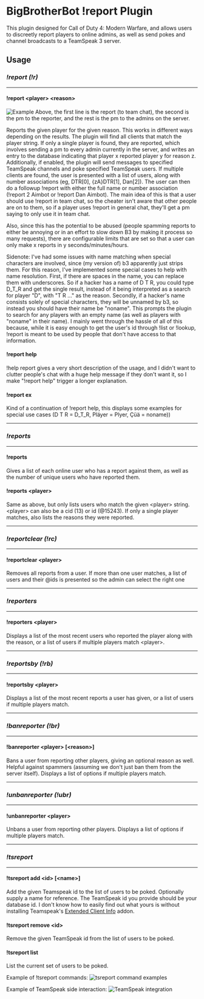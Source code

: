 # BigBrotherBot !report Plugin

This plugin designed for Call of Duty 4: Modern Warfare, and allows
users to discreetly report players to online admins, as well as send
pokes and channel broadcasts to a TeamSpeak 3 server.

## Usage

### _!report (!r)_
***
#### !report \<player\> \<reason\>
![Example](http://i.imgur.com/OSloLsV.jpg)
Above, the first line is the report (to team chat), the second is the pm
to the reporter, and the rest is the pm to the admins on the server.

Reports the given player for the given reason. This works in different
ways depending on the results. The plugin will find all clients that
match the player string. If only a single player is found, they are
reported, which involves sending a pm to every admin currently in the
server, and writes an entry to the database indicating that player x
reported player y for reason z. Additionally, if enabled, the plugin
will send messages to specified TeamSpeak channels and poke specified
TeamSpeak users. If multiple clients are found, the user is presented
with a list of users, along with number associations (eg, DTR\[0\],
{zA}DTR\[1\], Dan\[2\]). The user can then do a followup !report with
either the full name or number association (!report 2 Aimbot or !report
Dan Aimbot). The main idea of this is that a user should use !report in
team chat, so the cheater isn't aware that other people are on to them,
so if a player uses !report in general chat, they'll get a pm saying to
only use it in team chat.

Also, since this has the potential to be abused (people spamming reports
to either be annoying or in an effort to slow down B3 by making it
process so many requests), there are configurable limits that are set so
that a user can only make x reports in y seconds/minutes/hours.

Sidenote: I've had some issues with name matching when special
characters are involved, since (my version of) b3 apparently just strips
them. For this reason, I've implemented some special cases to help with
name resolution. First, if there are spaces in the name, you can replace
them with underscores. So if a hacker has a name of D T R, you could
type D_T_R and get the single result, instead of it being interpreted as
a search for player "D", with "T R ..." as the reason. Secondly, if a
hacker's name consists solely of special characters, they will be
unnamed by b3, so instead you should have their name be "noname". This
prompts the plugin to search for any players with an empty name (as well
as players with "noname" in their name). I mainly went through the
hassle of all of this because, while it is easy enough to get the user's
id through !list or !lookup, !report is meant to be used by people that
don't have access to that information.

#### !report help
!help report gives a very short description of the usage, and I didn't
want to clutter people's chat with a huge help message if they don't
want it, so I make "!report help" trigger a longer explanation.

#### !report ex
Kind of a continuation of !report help, this displays some examples for
special use cases (D T R = D_T_R, Pläyer = Plyer, Çüä = noname))

***
### _!reports_
***
#### !reports
Gives a list of each online user who has a report against them, as well
as the number of unique users who have reported them.

#### !reports \<player\>
Same as above, but only lists users who match the given \<player\> string.
\<player\> can also be a cid (13) or id (@15243). If only a single player
matches, also lists the reasons they were reported.

***
### _!reportclear (!rc)_
***
#### !reportclear \<player\>
Removes all reports from a user. If more than one user matches, a list
of users and their @ids is presented so the admin can select the right
one

***
### _!reporters_
***
#### !reporters \<player\>
Displays a list of the most recent users who reported the player along
with the reason, or a list of users if multiple players match \<player\>.

***
### _!reportsby (!rb)_
***
#### !reportsby \<player\>
Displays a list of the most recent reports a user has given, or a list
of users if multiple players match.

***
### _!banreporter (!br)_
***
#### !banreporter \<player\> \[\<reason\>\]
Bans a user from reporting other players, giving an optional reason as
well. Helpful against spammers (assuming we don't just ban them from the
server itself). Displays a list of options if multiple players match.

***
### _!unbanreporter (!ubr)_
***
#### !unbanreporter \<player\>
Unbans a user from reporting other players. Displays a list of options
if multiple players match.

***
### _!tsreport_
***
#### !tsreport add \<id\> \[\<name\>\]
Add the given Teamspeak id to the list of users to be poked. Optionally
supply a name for reference. The TeamSpeak id you provide should be your
database id. I don't know how to easily find out what yours is without
installing Teamspeak's [Extended Client Info](http://addons.teamspeak.com/directory/skins/stylesheets/Extended-Client-Info.html) addon.
#### !tsreport remove \<id\>
Remove the given TeamSpeak id from the list of users to be poked.
#### !tsreport list
List the current set of users to be poked.

Example of !tsreport commands:
![tsreport command examples](http://i.imgur.com/rHZBqrz.jpg)

Example of TeamSpeak side interaction:
![TeamSpeak integration](http://i.imgur.com/5clhIEm.png)